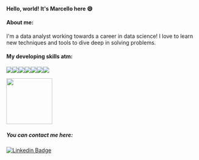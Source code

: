 #### Hello, world! It's Marcello here :smile:

#### About me:

I'm a data analyst working towards a career in data science!
I love to learn new techniques and tools to dive deep in solving problems.

#### My developing skills atm:

<img src="https://img.shields.io/badge/Python-FFD43B?style=for-the-badge&logo=python&logoColor=blue"/><img src="https://img.shields.io/badge/R-276DC3?style=for-the-badge&logo=r&logoColor=white"/><img src="https://img.shields.io/badge/Google_Cloud-4285F4?style=for-the-badge&logo=google-cloud&logoColor=white"/><img src="https://img.shields.io/badge/PostgreSQL-316192?style=for-the-badge&logo=postgresql&logoColor=white"/><img src="https://img.shields.io/badge/Microsoft_Excel-217346?style=for-the-badge&logo=microsoft-excel&logoColor=white"/><img src="https://img.shields.io/badge/PowerBI-F2C811?style=for-the-badge&logo=Power%20BI&logoColor=white"/><img src="https://img.shields.io/badge/Tableau-E97627?style=for-the-badge&logo=Tableau&logoColor=white"/>   


<div>
<img height="120cm" src="https://github-readme-stats.vercel.app/api/top-langs/?username=mssunaga&layout-compact&langs_count-16&theme=dark"/>
</div>

##### You can contact me here:
[![Linkedin Badge](https://img.shields.io/badge/-LinkedIn-blue?style=flat-square&logo=Linkedin&logoColor=white&link=https://www.linkedin.com/in/marcello-sunaga/)](https://www.linkedin.com/in/marcello-sunaga/)
                                                                                                             
                                                                                                             
